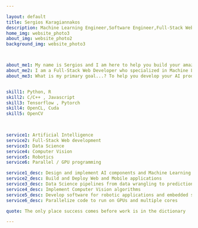 ```yaml
---

layout: default
title: Sergios Karagiannakos
description: Machine Learning Engineer,Software Engineer,Full-Stack Web Developer
home_img: website_photo3  
about_img: website_photo2   
background_img: website_photo3 



about_me1: My name is Sergios and I am here to help you build your amazing product
about_me2: I am a Full-Stack Web Developer who specialized in Machine Learning.   
about_me3: What is my primary goal...? To help you develop your AI product and increase your business value through Data Science.


skill1: Python, R 
skill2: C/C++ , Javascript
skill3: Tensorflow , Pytorch
skill4: OpenCL, Cuda
skill5: OpenCV

 

service1: Artificial Intelligence
service2: Full-Stack Web development
service3: Data Science
service4: Computer Vision 
service5: Robotics
service6: Parallel / GPU programming

service1_desc: Design and implement AI components and Machine Learning products
service2_desc: Build and Deploy Web and Mobile applications     
service3_desc: Data Science pipelines from data wrangling to prediction and data visualization  
service4_desc: Implement Computer Vision algorithms 
service5_desc: Develop software for robotic applications and embedded systems 
service6_desc: Parallelize code to run on GPUs and multiple cores

quote: The only place success comes before work is in the dictionary

---
```


